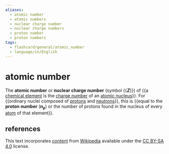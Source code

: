 ```yaml
---
aliases:
  - atomic number
  - atomic numbers
  - nuclear charge number
  - nuclear charge numbers
  - proton number
  - proton numbers
tags:
  - flashcard/general/atomic_number
  - language/in/English
---
```


# atomic number

The __atomic number__ or __nuclear charge number__ (symbol {{___Z___}}) of {{a [chemical element](chemical%20element.md) is the [charge number](charge%20number.md) of an [atomic nucleus](atomic%20nucleus.md)}}.  For {{ordinary nuclei composed of [protons](proton.md) and [neutrons](neutron.md)}}, this is {{equal to the __proton number__ (___n___<!-- Markdown separator -->__<sub>p</sub>__) or the number of protons found in the nucleus of every [atom](atom.md) of that element}}. <!--SR:!2024-08-13,17,290!2024-08-12,16,290!2024-08-09,13,290!2024-08-11,15,290-->

## references

This text incorporates [content](https://en.wikipedia.org/wiki/atomic_number) from [Wikipedia](Wikipedia.md) available under the [CC BY-SA 4.0](https://creativecommons.org/licenses/by-sa/4.0/) license.
